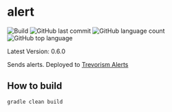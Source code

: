 # alert
![Build](https://github.com/trevorism/alert/actions/workflows/deploy.yml/badge.svg)
![GitHub last commit](https://img.shields.io/github/last-commit/trevorism/alert)
![GitHub language count](https://img.shields.io/github/languages/count/trevorism/alert)
![GitHub top language](https://img.shields.io/github/languages/top/trevorism/alert)

Latest Version: 0.6.0

Sends alerts. Deployed to [Trevorism Alerts](https://alert.action.trevorism.com/)

## How to build
`gradle clean build`
